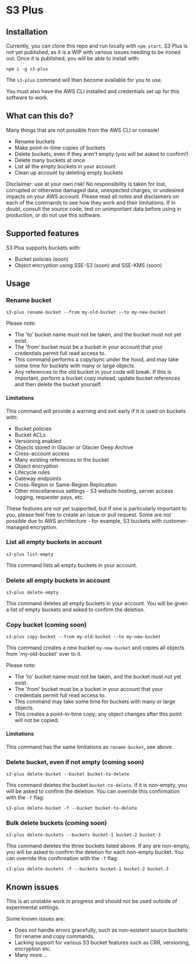 # S3 Plus

## Installation

Currently, you can clone this repo and run locally with `npm start`. S3 Plus is not yet published, as it is a WIP with various issues needing to be ironed out. Once it is published, you will be able to install with:

`npm i -g s3-plus`

The `s3-plus` command will then become available for you to use.

You must also have the AWS CLI installed and credentials set up for this software to work.

## What can this do?

Many things that are not possible from the AWS CLI or console!

* Rename buckets
* Make point-in-time copies of buckets
* Delete buckets, even if they aren't empty (you will be asked to confirm!)
* Delete many buckets at once
* List all the empty buckets in your account
* Clean up account by deleting empty buckets

Disclaimer: use at your own risk! No responsibility is taken for lost, corrupted or otherwise damaged data, unexpected charges, or undesired impacts on your AWS account. Please read all notes and disclaimers on each of the commands to see how they work and their limitations. If in doubt, consult the source code, test on unimportant data before using in production, or do not use this software.

## Supported features

S3 Plus supports buckets with:
* Bucket policies (soon)
* Object encryption using SSE-S3 (soon) and SSE-KMS (soon)

## Usage

### Rename bucket

`s3-plus rename-bucket --from my-old-bucket --to my-new-bucket`

Please note:
* The 'to' bucket name must not be taken, and the bucket must not yet exist.
* The 'from' bucket must be a bucket in your account that your credentials permit full read access to.
* This command performs a copy/sync under the hood, and may take some time for buckets with many or large objects.
* Any references to the old bucket in your code will break. If this is important, perform a bucket copy instead, update bucket references and then delete the bucket yourself.

#### Limitations

This command will provide a warning and exit early if it is used on buckets with:
* Bucket policies
* Bucket ACLs
* Versioning enabled
* Objects stored in Glacier or Glacier Deep Archive
* Cross-account access
* Many existing references to the bucket
* Object encryption
* Lifecycle rules
* Gateway endpoints
* Cross-Region or Same-Region Replication
* Other miscellaneous settings - S3 website hosting, server access logging, requester pays, etc.

These features are not yet supported, but if one is particularly important to you, please feel free to create an issue or pull request. Some are not possible due to AWS architecture - for example, S3 buckets with customer-managed encryption.

### List all empty buckets in account

`s3-plus list-empty`

This command lists all empty buckets in your account.

### Delete all empty buckets in account

`s3-plus delete-empty`

This command deletes all empty buckets in your account. You will be given a list of empty buckets and asked to confirm the deletion.

### Copy bucket (coming soon)

`s3-plus copy-bucket --from my-old-bucket --to my-new-bucket`

This command creates a new bucket `my-new-bucket` and copies all objects from 'my-old-bucket' over to it.

Please note:
* The 'to' bucket name must not be taken, and the bucket must not yet exist.
* The 'from' bucket must be a bucket in your account that your credentials permit full read access to.
* This command may take some time for buckets with many or large objects.
* This creates a point-in-time copy; any object changes after this point will not be copied.

#### Limitations

This command has the same limitations as `rename-bucket`, see above.

### Delete bucket, even if not empty (coming soon)

`s3-plus delete-bucket --bucket bucket-to-delete`

This command deletes the bucket `bucket-to-delete`. If it is non-empty, you will be asked to confirm the deletion. You can override this confirmation with the `-f` flag:

`s3-plus delete-bucket -f --bucket bucket-to-delete`

### Bulk delete buckets (coming soon)

`s3-plus delete-buckets --buckets bucket-1 bucket-2 bucket-3`

This command deletes the three buckets listed above. If any are non-empty, you will be asked to confirm the deletion for each non-empty bucket. You can override this confirmation with the `-f` flag:

`s3-plus delete-buckets -f --buckets bucket-1 bucket-2 bucket-3`

## Known issues

This is an unstable work in progress and should not be used outside of experimental settings.

Some known issues are:
* Does not handle errors gracefully, such as non-existent source buckets for rename and copy commands.
* Lacking support for various S3 bucket features such as CRR, versioning, encryption etc.
* Many more...